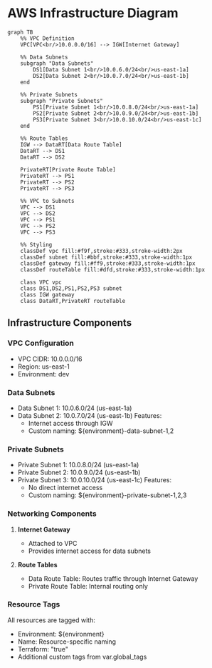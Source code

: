# AWS Infrastructure Diagram

```mermaid
graph TB
    %% VPC Definition
    VPC[VPC<br/>10.0.0.0/16] --> IGW[Internet Gateway]
    
    %% Data Subnets
    subgraph "Data Subnets"
        DS1[Data Subnet 1<br/>10.0.6.0/24<br/>us-east-1a]
        DS2[Data Subnet 2<br/>10.0.7.0/24<br/>us-east-1b]
    end

    %% Private Subnets
    subgraph "Private Subnets"
        PS1[Private Subnet 1<br/>10.0.8.0/24<br/>us-east-1a]
        PS2[Private Subnet 2<br/>10.0.9.0/24<br/>us-east-1b]
        PS3[Private Subnet 3<br/>10.0.10.0/24<br/>us-east-1c]
    end

    %% Route Tables
    IGW --> DataRT[Data Route Table]
    DataRT --> DS1
    DataRT --> DS2

    PrivateRT[Private Route Table]
    PrivateRT --> PS1
    PrivateRT --> PS2
    PrivateRT --> PS3

    %% VPC to Subnets
    VPC --> DS1
    VPC --> DS2
    VPC --> PS1
    VPC --> PS2
    VPC --> PS3

    %% Styling
    classDef vpc fill:#f9f,stroke:#333,stroke-width:2px
    classDef subnet fill:#bbf,stroke:#333,stroke-width:1px
    classDef gateway fill:#ff9,stroke:#333,stroke-width:1px
    classDef routeTable fill:#dfd,stroke:#333,stroke-width:1px
    
    class VPC vpc
    class DS1,DS2,PS1,PS2,PS3 subnet
    class IGW gateway
    class DataRT,PrivateRT routeTable

```

## Infrastructure Components

### VPC Configuration
- VPC CIDR: 10.0.0.0/16
- Region: us-east-1
- Environment: dev

### Data Subnets
- Data Subnet 1: 10.0.6.0/24 (us-east-1a)
- Data Subnet 2: 10.0.7.0/24 (us-east-1b)
Features:
  - Internet access through IGW
  - Custom naming: ${environment}-data-subnet-1,2

### Private Subnets
- Private Subnet 1: 10.0.8.0/24 (us-east-1a)
- Private Subnet 2: 10.0.9.0/24 (us-east-1b)
- Private Subnet 3: 10.0.10.0/24 (us-east-1c)
Features:
  - No direct internet access
  - Custom naming: ${environment}-private-subnet-1,2,3

### Networking Components
1. **Internet Gateway**
   - Attached to VPC
   - Provides internet access for data subnets

2. **Route Tables**
   - Data Route Table: Routes traffic through Internet Gateway
   - Private Route Table: Internal routing only

### Resource Tags
All resources are tagged with:
- Environment: ${environment}
- Name: Resource-specific naming
- Terraform: "true"
- Additional custom tags from var.global_tags
